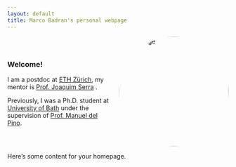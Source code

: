 ```yaml
---
layout: default
title: Marco Badran's personal webpage
---
```


<div style="display: flex; align-items: center;">
  <div style="flex: 1;">
    <h3>Welcome!</h3>
    <p>I am a postdoc at <a href="https://math.ethz.ch">ETH Zürich</a>, my mentor is <a href="https://people.math.ethz.ch/~serraj/">Prof. Joaquim Serra</a>
.</p> 
    <p>Previously, I was a Ph.D. student at <a href="https://www.bath.ac.uk/departments/department-of-mathematical-sciences/">University of Bath</a> under the supervision of <a href="https://researchportal.bath.ac.uk/en/persons/manuel-del-pino">Prof. Manuel del Pino</a>.</p>
  </div>
  <div>
    <img src="{{ site.baseurl }}/img.jpg" alt="My Image" title="My Image"
         style="border-radius: 50%; width: auto; height: 250px; object-fit: cover; aspect-ratio: 1 / 1; margin-left: 20px;"/>
  </div>
</div>



Here’s some content for your homepage.
